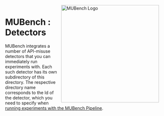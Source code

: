 <img align="right" width="320" height="320" alt="MUBench Logo" src="https://raw.githubusercontent.com/stg-tud/MUBench/master/meta/logo.png" />

# MUBench : Detectors

MUBench integrates a number of API-misuse detectors that you can immediately run experiments with.
Each such detector has its own subdirectory of this directory.
The respective directory name corresponds to the Id of the detector, which you need to specify when [running experiments with the MUBench Pipeline](../mubench.pipeline/#run-experiments).
